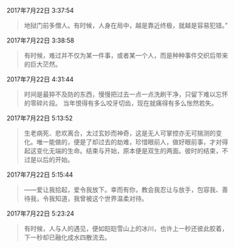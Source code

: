 2017年7月22日 3:37:54
> 地狱门前多僧人。有时候，人身在局中，越是靠近终极，就越是容易犯错。”

2017年7月22日 3:38:58
> 有时候，难过并不仅为某一件事，或者某一个人，而是种种事件交织后带来的巨大茫然。

2017年7月22日 4:31:44
> 时间是最猝不及防的东西，慢慢把过去一点一点洗刷干净，只留下难以忘怀的零碎片段。 当年恨得有多么咬牙切齿，现在就痛得有多么怅然若失。

2017年7月22日 5:13:52
> 生老病死、悲欢离合，太过玄妙而神奇，这是无人可掌控亦无可揣测的变化。唯一能做的，便是了却过去的劫难，珍惜眼前人，做好眼前事，才对得起这变化无端的生命。结束与开始，原本便是双生的两面。彼时的结束，不过是以后的开始。

2017年7月22日 5:15:44
> ——爱让我拾起，爱令我放下。幸而有你，教会我忍让与放手，包容我、善待我，令我知道，我曾被这个世界温柔对待。

2017年7月22日 5:23:24
> 有时候，人与人的遇见，便如皑皑雪山上的冰川，也许上一秒还彼此胶着，下一秒却已融化成水四散流去。

